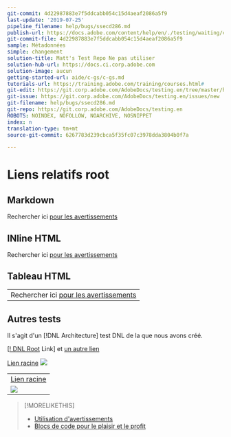 ```yaml
---
git-commit: 4d22987883e7f5ddcabb054c15d4aeaf2086a5f9
last-update: '2019-07-25'
pipeline_filename: help/bugs/ssecd286.md
publish-url: https://docs.adobe.com/content/help/en/./testing/waiting/closed/ssecd286.html
git-commit-file: 4d22987883e7f5ddcabb054c15d4aeaf2086a5f9
sample: Métadonnées
simple: changement
solution-title: Matt's Test Repo Ne pas utiliser
solution-hub-url: https://docs.ci.corp.adobe.com
solution-image: aucun
getting-started-url: aide/c-gs/c-gs.md
tutorials-url: https://training.adobe.com/training/courses.html#
git-edit: https://git.corp.adobe.com/AdobeDocs/testing.en/tree/master/help/bugs/ssecd286.md
git-issue: https://git.corp.adobe.com/AdobeDocs/testing.en/issues/new
git-filename: help/bugs/ssecd286.md
git-repo: https://git.corp.adobe.com/AdobeDocs/testing.en
ROBOTS: NOINDEX, NOFOLLOW, NOARCHIVE, NOSNIPPET
index: n
translation-type: tm+mt
source-git-commit: 6267783d239cbca5f35fc07c3978dda3804b0f7a

---
```


# Liens relatifs root

## Markdown

Rechercher ici [pour les avertissements](/help/testing/admonition-test.md)


## INline HTML

Rechercher ici <a href="/help/testing/admonition-test.md">pour les avertissements</a>


## Tableau HTML

<table>
    <tr>
        <td>Rechercher ici <a href="/help/testing/admonition-test.md">pour les avertissements</a></td>
    </tr>
    <tr>
    </tr>
</table>


## Autres tests

Il s'agit d'un [!DNL Architecture] test DNL de la que nous avons créé.


[[! DNL Root](/help/testing/code-block.md) Link] et [un autre lien](/help/testing/code-block.md)



<a href="/help/testing/code-block.md">Lien racine</a>
<img src="/image.png"/>


<table>
<tr>
<td>
<a href="/help/testing/code-block.md">Lien racine</a>
</td>
</tr>
<tr>
<td>
<img src="/image.png"/>
</td>
</tr>
</table>

>[!MORELIKETHIS]
>* [Utilisation d'avertissements](/help/testing/admonition-test.md)
>* [Blocs de code pour le plaisir et le profit](/help/testing/code-block.md)


